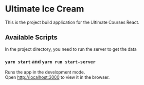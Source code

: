 # Ultimate Ice Cream

This is the project build application for the Ultimate Courses React.
## Available Scripts

In the project directory, you need to run the server to get the data 

### `yarn start` and `yarn run start-server`

Runs the app in the development mode.<br>
Open [http://localhost:3000](http://localhost:3000) to view it in the browser.
